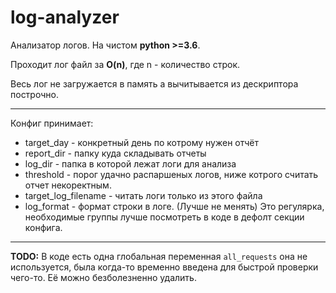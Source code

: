 # log-analyzer

Анализатор логов. На чистом **python >=3.6**.

Проходит лог файл за __O(n)__, где  n - количество строк. 

Весь лог не загружается в память а вычитывается из дескриптора построчно.

---

Конфиг принимает:

 - target_day - конкретный день по котрому нужен отчёт
 - report_dir - папку куда складывать отчеты
 - log_dir - папка в которой лежат логи для анализа
 - threshold - порог удачно распаршеных логов, ниже котрого считать отчет некоректным.
 - target_log_filename  - читать логи только из этого файла
 - log_format - формат строки в логе. (Лучше не менять) Это регулярка, необходимые группы лучше посмотреть в коде в дефолт секции конфига.

---

__TODO:__ В коде есть одна глобальная переменная `all_requests` она не используется, была когда-то временно введена для быстрой проверки чего-то.
Её можно безболезненно удалить.
